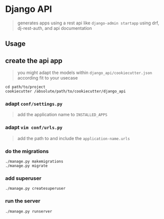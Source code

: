 # Django API
> generates apps using a rest api like `django-admin startapp` using drf, dj-rest-auth, and api documentation

## Usage

## create the api app
> you might adapt the models within `django_api/cookiecutter.json` according fit to your usecase

    cd path/to/project
    cookiecutter /absolute/path/to/cookiecutter/django_api

### adapt `conf/settings.py`
> add the application name to `INSTALLED_APPS`
    
### adapt `vim conf/urls.py`
> add the path to and include the `application-name.urls`

### do the migrations

    ./manage.py makemigrations
    ./manage.py migrate

### add superuser

    ./manage.py createsuperuser

### run the server

    ./manage.py runserver

